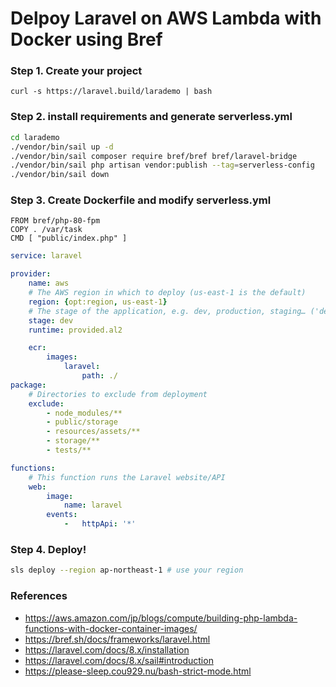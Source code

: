 # Delpoy Laravel on AWS Lambda with Docker using Bref

### Step 1. Create your project

```
curl -s https://laravel.build/larademo | bash
```

### Step 2. install requirements and generate serverless.yml

```bash
cd larademo
./vendor/bin/sail up -d
./vendor/bin/sail composer require bref/bref bref/laravel-bridge
./vendor/bin/sail php artisan vendor:publish --tag=serverless-config
./vendor/bin/sail down
```

### Step 3. Create Dockerfile and modify serverless.yml

```Dockerfile:Dockerfile
FROM bref/php-80-fpm
COPY . /var/task
CMD [ "public/index.php" ]
```

```diff:serverless.yml
service: laravel

provider:
    name: aws
    # The AWS region in which to deploy (us-east-1 is the default)
    region: {opt:region, us-east-1}
    # The stage of the application, e.g. dev, production, staging… ('dev' is the default)
    stage: dev
    runtime: provided.al2

    ecr:
        images:
            laravel:
                path: ./
package:
    # Directories to exclude from deployment
    exclude:
        - node_modules/**
        - public/storage
        - resources/assets/**
        - storage/**
        - tests/**

functions:
    # This function runs the Laravel website/API
    web:
        image:
            name: laravel
        events:
            -   httpApi: '*'
```


### Step 4. Deploy!

```bash
sls deploy --region ap-northeast-1 # use your region
```

### References

- https://aws.amazon.com/jp/blogs/compute/building-php-lambda-functions-with-docker-container-images/
- https://bref.sh/docs/frameworks/laravel.html
- https://laravel.com/docs/8.x/installation
- https://laravel.com/docs/8.x/sail#introduction
- https://please-sleep.cou929.nu/bash-strict-mode.html
